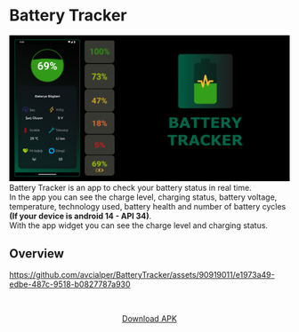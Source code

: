 # Battery Tracker
![banner](banner.png) <br>
 Battery Tracker is an app to check your battery status in real time.<br>
 In the app you can see the charge level, charging status, battery voltage, temperature, technology used, battery health and number of battery cycles <b>(If your device is android 14 - API 34)</b>.<br>
 With the app widget you can see the charge level and charging status.<br>
 ## Overview

https://github.com/avcialper/BatteryTracker/assets/90919011/e1973a49-edbe-487c-9518-b0827787a930

<br>
<p align="center">
  <a href="app/release/batterytracker.apk">Download APK</a>
</p>